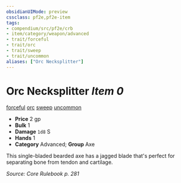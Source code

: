 ```yaml
---
obsidianUIMode: preview
cssclass: pf2e,pf2e-item
tags:
- compendium/src/pf2e/crb
- item/category/weapon/advanced
- trait/forceful
- trait/orc
- trait/sweep
- trait/uncommon
aliases: ["Orc Necksplitter"]
---
```

# Orc Necksplitter *Item 0*  
[forceful](rules/traits/forceful.md)  [orc](rules/traits/orc.md)  [sweep](rules/traits/sweep.md)  [uncommon](rules/traits/uncommon.md)  

- **Price** 2 gp
- **Bulk** 1
- **Damage** `1d8` S
- **Hands** 1
- **Category** Advanced; **Group** Axe 

This single-bladed bearded axe has a jagged blade that's perfect for separating bone from tendon and cartilage.

*Source: Core Rulebook p. 281*